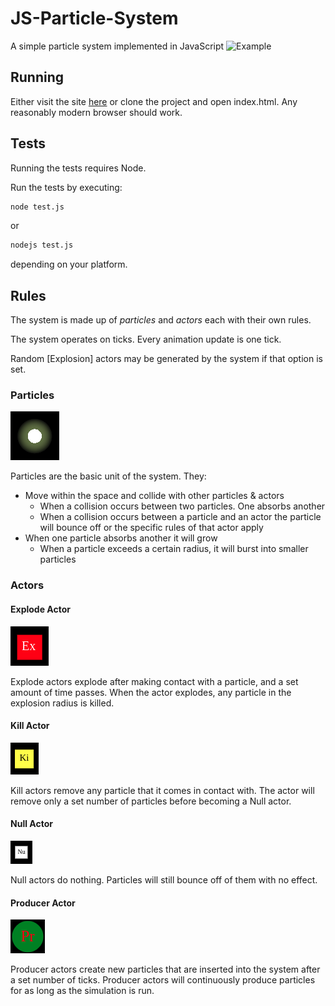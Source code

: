 # JS-Particle-System
A simple particle system implemented in JavaScript
![Example](extras/images/example.gif)

## Running
Either visit the site [here](https://particle.evanpblack.com)
or clone the project and open index.html.
Any reasonably modern browser should work.

## Tests
Running the tests requires Node.

Run the tests by executing:
```bash
node test.js
```
or
```bash
nodejs test.js
```
depending on your platform.

## Rules
The system is made up of _particles_ and _actors_
each with their own rules.

The system operates on ticks. Every animation update is one tick.

Random [Explosion] actors may be generated by the system if that option is set.

### Particles
![Single Particle](extras/images/particle.png "Particle")

Particles are the basic unit of the system. They:
  * Move within the space and collide with other particles & actors
    * When a collision occurs between two particles. One absorbs another
    * When a collision occurs between a particle and an actor the particle will bounce off
    or the specific rules of that actor apply
  * When one particle absorbs another it will grow
    * When a particle exceeds a certain radius, it will burst into smaller particles

### Actors

#### Explode Actor
![Explode Actor](extras/images/explodeActor.png "Explode Actor")

Explode actors explode after making contact with a particle, and a set amount of time passes.
When the actor explodes, any particle in the explosion radius is killed.

#### Kill Actor
![Kill Actor](extras/images/killActor.png "Kill Actor")

Kill actors remove any particle that it comes in contact with.
The actor will remove only a set number of particles before becoming a Null actor.

#### Null Actor
![Null Actor](extras/images/nullActor.png "Null Actor")

Null actors do nothing. Particles will still bounce off of them with no effect.

#### Producer Actor
![Producer Actor](extras/images/producerActor.png "Producer Actor")

Producer actors create new particles that are inserted into the system after a set number of ticks.
Producer actors will continuously produce particles for as long as the simulation is run.